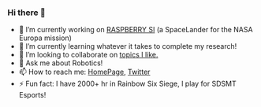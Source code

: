 ### Hi there 👋



- 🔭 I’m currently working on [RASPBERRY SI](https://rb.gy/tgyued) (a SpaceLander for the NASA Europa mission)
- 🌱 I’m currently learning whatever it takes to complete my research!
- 👯 I’m looking to collaborate on [topics I like.](https://sites.google.com/view/abirhossen)
- 💬 Ask me about Robotics!
- 📫 How to reach me: [HomePage](https://sites.google.com/view/abirhossen), [Twitter](https://twitter.com/AbirHossen786)
- ⚡ Fun fact: I have 2000+ hr in Rainbow Six Siege, I play for SDSMT Esports!
<!-- 🤔 I’m looking for help with ...-->
<!-- 😄 Pronouns: ...-->
